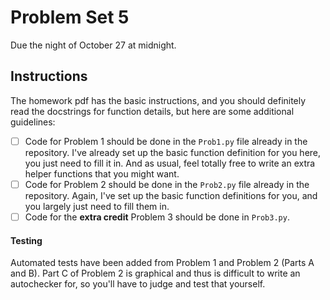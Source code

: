 # Problem Set 5

Due the night of October 27 at midnight.


## Instructions
The homework pdf has the basic instructions, and you should definitely read the docstrings for function details, but here are some additional guidelines:
 - [ ] Code for Problem 1 should be done in the `Prob1.py` file already in the repository. I've already set up the basic function definition for you here, you just need to fill it in. And as usual, feel totally free to write an extra helper functions that you might want.
 - [ ] Code for Problem 2 should be done in the `Prob2.py` file already in the repository. Again, I've set up the basic function definitions for you, and you largely just need to fill them in.
 - [ ] Code for the **extra credit** Problem 3 should be done in `Prob3.py`.

#### Testing
Automated tests have been added from Problem 1 and Problem 2 (Parts A and B). Part C of Problem 2 is graphical and thus is difficult to write an autochecker for, so you'll have to judge and test that yourself.
